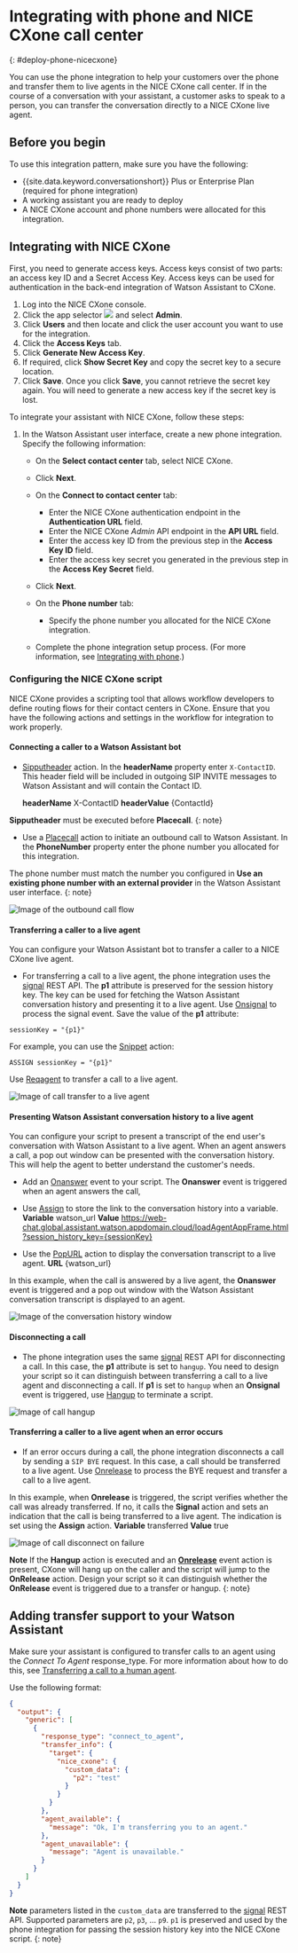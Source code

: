 


# Integrating with phone and NICE CXone call center
{: #deploy-phone-nicecxone}

You can use the phone integration to help your customers over the phone and transfer them to live agents in the NICE CXone call center. If in the course of a conversation with your assistant, a customer asks to speak to a person, you can transfer the conversation directly to a NICE CXone live agent.

## Before you begin

To use this integration pattern, make sure you have the following:

- {{site.data.keyword.conversationshort}} Plus or Enterprise Plan (required for phone integration)
- A working assistant you are ready to deploy
- A NICE CXone account and phone numbers were allocated for this integration. 

## Integrating with NICE CXone

First, you need to generate access keys. Access keys consist of two parts: an access key ID and a Secret Access Key. Access keys can be used for authentication in the back-end integration of Watson Assistant to  CXone. 

1. Log into the NICE CXone console.
2. Click the app selector  ![](https://help.nice-incontact.com/content/resources/images/icons/appselectoricon.png)  and select  **Admin**.
3. Click  **Users** and then locate and click the user account you want to use for the integration.
5. Click the  **Access Keys** tab.
6. Click  **Generate New Access Key**.
7. If required, click  **Show Secret Key** and copy the secret key to a secure location.
8. Click  **Save**. Once you click **Save**, you cannot retrieve the secret key again. You will need to generate a new access key if the secret key is lost.

To integrate your assistant with NICE CXone, follow these steps:

 1. In the Watson Assistant user interface, create a new phone integration. Specify the following information:

    - On the **Select contact center** tab, select NICE CXone.
    - Click **Next**.
    - On the **Connect to contact center** tab:
	    - Enter the NICE CXone authentication endpoint in the **Authentication URL** field.  
	    - Enter the NICE CXone *Admin* API endpoint in the **API URL** field.  
	    - Enter the access key ID from the previous step in the **Access Key ID** field. 
	    - Enter the access key secret you generated in the previous step in the **Access Key Secret** field. 
    - Click **Next**.
    - On the **Phone number** tab:
	    - Specify the phone number you allocated for the NICE CXone integration.

    - Complete the phone integration setup process. (For more information, see [Integrating with phone](/docs/watson-assistant?topic=watson-assistant-deploy-phone).)

### Configuring the NICE CXone script

NICE CXone provides a scripting tool that allows workflow developers to define routing flows for their contact centers in CXone.
Ensure that you have the following actions and settings in the workflow for integration to work properly. 

#### Connecting a caller to a Watson Assistant bot

-  [Sipputheader](https://help.nice-incontact.com/content/studio/actions/sipputheader/sipputheader.htm) action. In the **headerName** property enter `X-ContactID`. This header field will be included in outgoing SIP INVITE messages to Watson Assistant and will contain the Contact ID.

	**headerName** X-ContactID
	**headerValue** {ContactId}


**Sipputheader** must be executed before **Placecall**.
{: note}


-  Use a [Placecall](https://help.nice-incontact.com/content/studio/actions/placecall/placecall.htm) action to initiate an outbound call to Watson Assistant. In the **PhoneNumber** property enter the phone number you allocated for this integration. 

The phone number must match the number you configured in **Use an existing phone number with an external provider** in the Watson Assistant user interface.
{: note}

![Image of the outbound call flow](images/cxone-placecall.png)

#### Transferring a caller to a live agent

You can configure your Watson Assistant bot to transfer a caller to a NICE CXone live agent. 
 
- For transferring a call to a live agent, the phone integration uses the [signal](https://developer.niceincontact.com/API/AdminAPI#/Contacts/Signal%20a%20Contact) REST API. The **p1** attribute is preserved for the session history key. The key can be used for fetching the Watson Assistant conversation history and presenting it to a live agent.  Use [Onsignal](https://help.nice-incontact.com/content/studio/actions/onsignal/onsignal.htm)  to process the signal event. Save the value of the **p1** attribute:

```
sessionKey = "{p1}"
```

For example, you can use the [Snippet](https://help.nice-incontact.com/content/studio/actions/snippet/snippet.htm) action:

```
ASSIGN sessionKey = "{p1}"
```

Use [Reqagent](https://help.nice-incontact.com/content/studio/actions/reqagent/reqagent.htm) to transfer a call to a live agent.


![Image of call transfer to a live agent](images/cxone-live-agent.png)

#### Presenting Watson Assistant conversation history to a live agent

You can configure your script to present a transcript of the end user's conversation with Watson Assistant to a live agent. When an agent answers a call, a pop out window can be presented with the conversation history. This will help the agent to better understand the customer's needs.


- Add an [Onanswer](https://help.nice-incontact.com/content/studio/actions/onanswer/onanswer.htm) event to your script. The  **Onanswer** event is triggered when an agent answers the call, 

- Use [Assign](https://help.nice-incontact.com/content/studio/actions/assign/assign.htm) to store the link to the conversation history into a variable. 
**Variable** watson_url
**Value** https://web-chat.global.assistant.watson.appdomain.cloud/loadAgentAppFrame.html?session_history_key={sessionKey}

- Use the [PopURL](https://help.nice-incontact.com/content/studio/actions/popurl/popurl.htm) action to display the conversation transcript to a live agent. 
**URL** {watson_url}

In this example, when the call is answered by a live agent, the **Onanswer** event is triggered and a pop out window with the Watson Assistant conversation transcript is displayed to an agent.

![Image of the conversation history window](images/cxone-pop-url.png)

#### Disconnecting a call

- The phone integration uses the same [signal](https://developer.niceincontact.com/API/AdminAPI#/Contacts/Signal%20a%20Contact) REST API for disconnecting a call.  In this case, the **p1** attribute is set to `hangup`. You need to design your script so it can distinguish between transferring a call to a live agent and disconnecting a call. If **p1** is set to `hangup` when an **Onsignal** event is triggered, use [Hangup](https://help.nice-incontact.com/content/studio/actions/hangup/hangup.htm) to terminate a script. 

![Image of call hangup](images/cxone-hangup.png)

#### Transferring a caller to a live agent when an error occurs

-  If an error occurs during a call, the phone integration disconnects a call by sending a `SIP BYE` request. In this case, a call should be transferred to a live agent. Use [Onrelease](https://help.nice-incontact.com/content/studio/actions/onrelease/onrelease.htm) to process the BYE request and transfer a call to a live agent.  

In this example, when **Onrelease** is triggered, the script verifies whether the call was already transferred. If no, it calls the **Signal** action and sets an indication that the call is being transferred to a live agent. The indication is set using the **Assign** action. 
**Variable** transferred
 **Value** true

![Image of call disconnect on failure](images/cxone-disconnect-on-failure.png)

**Note** If the  **Hangup** action is executed and an  [**Onrelease**](https://help.nice-incontact.com/content/studio/actions/onrelease/onrelease.htm)  event action is present,  CXone will hang up on the caller and the script will jump to the  **OnRelease** action. Design your script so it can distinguish whether the **OnRelease** event is triggered due to a transfer or hangup. 
{: note}



## Adding transfer support to your Watson Assistant 


Make sure your assistant is configured to transfer calls to an agent using the *Connect To Agent* response_type. For more information about how to do this, see [Transferring a call to a human agent](/docs/watson-assistant?topic=watson-assistant-phone-actions#phone-actions-transfer).

Use the following format:

```json
{
  "output": {
    "generic": [
      {
        "response_type": "connect_to_agent",
        "transfer_info": {
          "target": {
            "nice_cxone": {
              "custom_data": {
                "p2": "test"
              }
            }
          }
        },
        "agent_available": {
          "message": "Ok, I'm transferring you to an agent."
        },
        "agent_unavailable": {
          "message": "Agent is unavailable."
        }
      }
    ]
  }
}
```

**Note** parameters listed in the `custom_data` are transferred to the [signal](https://developer.niceincontact.com/API/AdminAPI#/Contacts/Signal%20a%20Contact) REST API. Supported parameters are `p2`, `p3`, ... `p9`.  `p1` is preserved and used by the phone integration for passing the session history key into the NICE CXone script. 
{: note}
